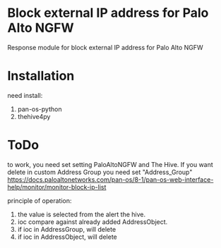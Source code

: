 # Block external IP address for Palo Alto NGFW

Response module for block external IP address for Palo Alto NGFW

# Installation

need install:
1. pan-os-python
2. thehive4py

# ToDo

to work, you need set setting PaloAltoNGFW and The Hive. If you want delete in custom Address Group you need set "Address_Group"
https://docs.paloaltonetworks.com/pan-os/8-1/pan-os-web-interface-help/monitor/monitor-block-ip-list

principle of operation:
1. the value is selected from the alert the hive.
2. ioc compare against already added AddressObject.
3. if ioc in AddressGroup, will delete
4. if ioc in AddressObject, will delete